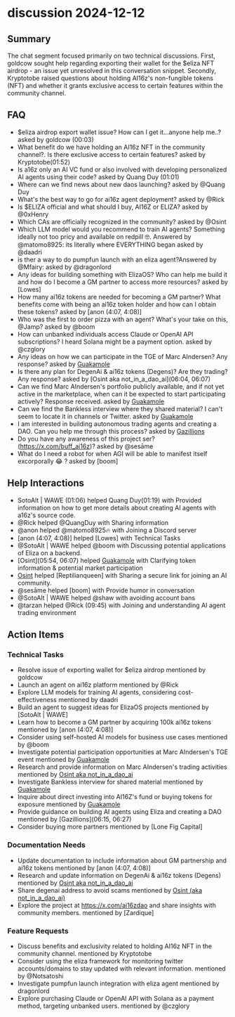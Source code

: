 # discussion 2024-12-12

## Summary
The chat segment focused primarily on two technical discussions. First, goldcow sought help regarding exporting their wallet for the $eliza NFT airdrop - an issue yet unresolved in this conversation snippet. Secondly, Kryptotobe raised questions about holding AI16z's non-fungible tokens (NFT) and whether it grants exclusive access to certain features within the community channel.

## FAQ
- $eliza airdrop export wallet issue? How can I get it...anyone help me..? asked by goldcow (00:03)
- What benefit do we have holding an AI16z NFT in the community channel?. Is there exclusive access to certain features? asked by Kryptotobe(01:52)
- Is a16z only an AI VC fund or also involved with developing personalized AI agents using their code? asked by Quang Duy (01:01)
- Where can we find news about new daos launching? asked by @Quang Duy
- What's the best way to go for ai16z agent deployment? asked by @Rick
- Is $ELIZA official and what should I buy, AI16Z or ELIZA? asked by @0xHenry
- Which CAs are officially recognized in the community? asked by @Osint
- Which LLM model would you recommend to train AI agents? Something ideally not too pricy and available on redpill 🤓. Answered by @matomo8925: its literally where EVERYTHING began asked by @daadri
- is ther a way to do pumpfun launch with an eliza agent?Answered by @Mfairy: asked by @dragonlord
- Any ideas for building something with ElizaOS? Who can help me build it and how do I become a GM partner to access more resources? asked by [Lowes]
- How many ai16z tokens are needed for becoming a GM partner? What benefits come with being an ai16z token holder and how can I obtain these tokens? asked by [anon (4:07, 4:08)]
- Who was the first to order pizza with an agent? What's your take on this, @Jamp? asked by @boom
- How can unbanked individuals access Claude or OpenAI API subscriptions? I heard Solana might be a payment option. asked by @czglory
- Any ideas on how we can participate in the TGE of Marc AIndersen? Any response? asked by [Guakamole](06:01)
- Is there any plan for DegenAi & ai16z tokens (Degens)? Are they trading? Any response? asked by [Osint aka not_in_a_dao_ai](06:04, 06:07)
- Can we find Marc AIndersen's portfolio publicly available, and if not yet active in the marketplace, when can it be expected to start participating actively? Response received. asked by [Guakamole](06:07)
- Can we find the Bankless interview where they shared material? I can't seem to locate it in channels or Twitter. asked by [Guakamole](06:08)
- I am interested in building autonomous trading agents and creating a DAO. Can you help me through this process? asked by [Gazillions](06:27)
- Do you have any awareness of this project ser? (https://x.com/buff_ai16z)? asked by @sesāme
- What do I need a robot for when AGI will be able to manifest itself excorporally 😂 ? asked by [boom]

## Help Interactions
- SotoAlt | WAWE (01:06) helped Quang Duy(01:19) with Provided information on how to get more details about creating AI agents with a16z's source code.
- @Rick helped @QuangDuy with Sharing information
- @anon helped @matomo8925🔥 with Joining a Discord server
- [anon (4:07, 4:08)] helped [Lowes] with Technical Tasks
- @SotoAlt | WAWE helped @boom with Discussing potential applications of Eliza on a backend.
- [Osint](05:54, 06:07) helped [Guakamole](06:03-06:08) with Clarifying token information & potential market participation
- [Osint](06:38) helped [Reptilianqueen] with Sharing a secure link for joining an AI community.
- @sesāme helped [boom] with Provide humor in conversation
- @SotoAlt | WAWE helped @shaw with avoiding account bans
- @tarzan helped @Rick (09:45) with Joining and understanding AI agent trading environment

## Action Items

### Technical Tasks
- Resolve issue of exporting wallet for $eliza airdrop mentioned by goldcow
- Launch an agent on ai16z platform mentioned by @Rick
- Explore LLM models for training AI agents, considering cost-effectiveness mentioned by daadri
- Build an agent to suggest ideas for ElizaOS projects mentioned by [SotoAlt | WAWE]
- Learn how to become a GM partner by acquiring 100k ai16z tokens mentioned by [anon (4:07, 4:08)]
- Consider using self-hosted AI models for business use cases mentioned by @boom
- Investigate potential participation opportunities at Marc AIndersen's TGE event mentioned by [Guakamole](06:01)
- Research and provide information on Marc AIndersen's trading activities mentioned by [Osint aka not_in_a_dao_ai](06:08)
- Investigate Bankless interview for shared material mentioned by [Guakamole](06:08)
- Inquire about direct investing into AI16Z's fund or buying tokens for exposure mentioned by [Guakamole](06:12)
- Provide guidance on building AI agents using Eliza and creating a DAO mentioned by [Gazillions](06:15, 06:27)
- Consider buying more partners mentioned by [Lone Fig Capital]

### Documentation Needs
- Update documentation to include information about GM partnership and ai16z tokens mentioned by [anon (4:07, 4:08)]
- Research and update information on DegenAi & ai16z tokens (Degens) mentioned by [Osint aka not_in_a_dao_ai](06:04)
- Share degenai address to avoid scams mentioned by [Osint (aka not_in_a_dao_ai)](06:38)
- Explore the project at https://x.com/ai16zdao and share insights with community members. mentioned by [Zardique]

### Feature Requests
- Discuss benefits and exclusivity related to holding AI16z NFT in the community channel. mentioned by Kryptotobe
- Consider using the eliza framework for monitoring twitter accounts/domains to stay updated with relevant information. mentioned by @Notsatoshi
- Investigate pumpfun launch integration with eliza agent mentioned by dragonlord
- Explore purchasing Claude or OpenAI API with Solana as a payment method, targeting unbanked users. mentioned by @czglory